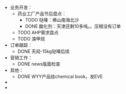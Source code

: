- 业务开发：
	- 药业工厂产品节后盘点：
		- TODO 哒嗪：佛山南海北沙
		- DONE 酸化剂：天津还剩10多吨。。压根没有订单
	- TODO AHP需求盘点
	- TODO 溴甲烷
- 订单跟踪：
	- DONE 天闳-15kg哒嗪后续
- 营销工作：
	- DONE news版面检查
- 其他：
	- DONE WYY产品挂chemical book，发EVE
-
-